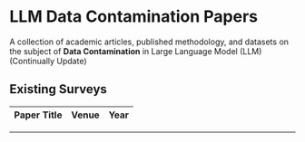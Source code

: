# LLM Data Contamination Papers
A collection of academic articles, published methodology, and datasets on the subject of **Data Contamination** in Large Language Model (LLM) (Continually Update)

## Existing Surveys
| **Paper Title** | **Venue** | **Year** | 
| --------------- | ---- | ---- | 
----------
